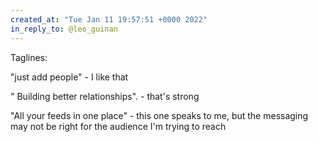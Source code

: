 ```yaml
---
created_at: "Tue Jan 11 19:57:51 +0000 2022"
in_reply_to: @leo_guinan
---
```


Taglines:

"just add people" - I like that

" Building better relationships". - that's strong

"All your feeds in one place" - this one speaks to me, but the messaging may not be right for the audience I'm trying to reach